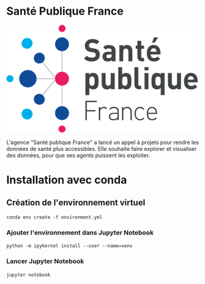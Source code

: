 # Santé Publique France

![Santé Publique France](images/Sante-publique-France-logo.svg.png)

L'agence "Santé publique France" a lancé un appel à projets pour rendre les données de santé plus accessibles. Elle souhaite faire explorer et visualiser des données, pour que ses agents puissent les exploiter.


# Installation avec conda
## Création de l'environnement virtuel
```
conda env create -f environment.yml
```

### Ajouter l'environnement dans Jupyter Notebook

```
python -m ipykernel install --user --name=venv
```

### Lancer Jupyter Notebook

```
jupyter notebook
```